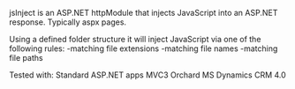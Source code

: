 jsInject is an ASP.NET httpModule that injects JavaScript into an ASP.NET response. Typically aspx pages.

Using a defined folder structure it will inject JavaScript via one of the following rules:
-matching file extensions
-matching file names
-matching file paths

Tested with:
Standard ASP.NET apps
MVC3
Orchard
MS Dynamics CRM 4.0
